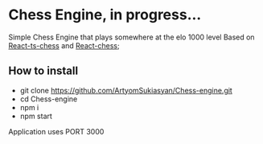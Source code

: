 # Chess Engine, in progress...

Simple Chess Engine that plays somewhere at the elo 1000 level
Based on [React-ts-chess](https://github.com/ArtyomSukiasyan/react-ts-chess) and [React-chess](https://github.com/ArtyomSukiasyan/React-Chess);

## How to install
- git clone https://github.com/ArtyomSukiasyan/Chess-engine.git
- cd Chess-engine
- npm i
- npm start

Application uses PORT 3000